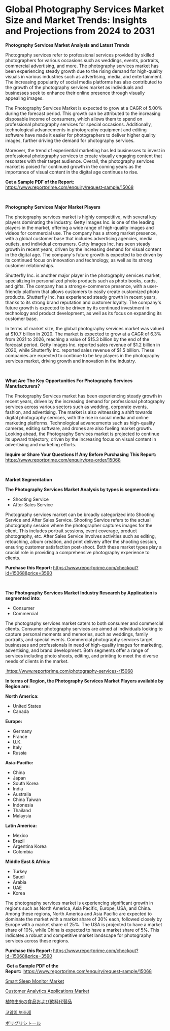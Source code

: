 <p><h1>Global Photography Services Market Size and Market Trends: Insights and Projections from 2024 to 2031</h1></p><p><strong>Photography Services Market Analysis and Latest Trends</strong></p>
<p><p>Photography services refer to professional services provided by skilled photographers for various occasions such as weddings, events, portraits, commercial advertising, and more. The photography services market has been experiencing steady growth due to the rising demand for high-quality visuals in various industries such as advertising, media, and entertainment. The increasing popularity of social media platforms has also contributed to the growth of the photography services market as individuals and businesses seek to enhance their online presence through visually appealing images.</p><p>The Photography Services Market is expected to grow at a CAGR of 5.00% during the forecast period. This growth can be attributed to the increasing disposable income of consumers, which allows them to spend on professional photography services for special occasions. Additionally, technological advancements in photography equipment and editing software have made it easier for photographers to deliver higher quality images, further driving the demand for photography services.</p><p>Moreover, the trend of experiential marketing has led businesses to invest in professional photography services to create visually engaging content that resonates with their target audience. Overall, the photography services market is poised for continued growth in the coming years as the importance of visual content in the digital age continues to rise.</p></p>
<p><strong>Get a Sample PDF of the Report:&nbsp;</strong> <a href="https://www.reportprime.com/enquiry/request-sample/15068">https://www.reportprime.com/enquiry/request-sample/15068</a></p>
<p>&nbsp;</p>
<p><strong>Photography Services Major Market Players</strong></p>
<p><p>The photography services market is highly competitive, with several key players dominating the industry. Getty Images Inc. is one of the leading players in the market, offering a wide range of high-quality images and videos for commercial use. The company has a strong market presence, with a global customer base that includes advertising agencies, media outlets, and individual consumers. Getty Images Inc. has seen steady growth in recent years, driven by the increasing demand for visual content in the digital age. The company's future growth is expected to be driven by its continued focus on innovation and technology, as well as its strong customer relationships.</p><p>Shutterfly Inc. is another major player in the photography services market, specializing in personalized photo products such as photo books, cards, and gifts. The company has a strong e-commerce presence, with a user-friendly platform that allows customers to easily create customized photo products. Shutterfly Inc. has experienced steady growth in recent years, thanks to its strong brand reputation and customer loyalty. The company's future growth is expected to be driven by its continued investment in technology and product development, as well as its focus on expanding its customer base.</p><p>In terms of market size, the global photography services market was valued at $10.7 billion in 2020. The market is expected to grow at a CAGR of 6.3% from 2021 to 2026, reaching a value of $15.3 billion by the end of the forecast period. Getty Images Inc. reported sales revenue of $1.2 billion in 2020, while Shutterfly Inc. reported sales revenue of $1.5 billion. These companies are expected to continue to be key players in the photography services market, driving growth and innovation in the industry.</p></p>
<p>&nbsp;</p>
<p><strong>What Are The Key Opportunities For Photography Services Manufacturers?</strong></p>
<p><p>The Photography Services market has been experiencing steady growth in recent years, driven by the increasing demand for professional photography services across various sectors such as wedding, corporate events, fashion, and advertising. The market is also witnessing a shift towards digital photography services, with the rise in social media and online marketing platforms. Technological advancements such as high-quality cameras, editing software, and drones are also fueling market growth. Looking ahead, the Photography Services market is projected to continue its upward trajectory, driven by the increasing focus on visual content in advertising and marketing efforts.</p></p>
<p><strong>Inquire or Share Your Questions If Any Before Purchasing This Report:</strong> <a href="https://www.reportprime.com/enquiry/pre-order/15068">https://www.reportprime.com/enquiry/pre-order/15068</a></p>
<p>&nbsp;</p>
<p><strong>Market Segmentation</strong></p>
<p><strong>The Photography Services Market Analysis by types is segmented into:</strong></p>
<p><ul><li>Shooting Service</li><li>After Sales Service</li></ul></p>
<p><p>Photography services market can be broadly categorized into Shooting Service and After Sales Service. Shooting Service refers to the actual photography session where the photographer captures images for the client. This includes portrait sessions, event coverage, product photography, etc. After Sales Service involves activities such as editing, retouching, album creation, and print delivery after the shooting session, ensuring customer satisfaction post-shoot. Both these market types play a crucial role in providing a comprehensive photography experience to clients.</p></p>
<p><strong>Purchase this Report:&nbsp;</strong><a href="https://www.reportprime.com/checkout?id=15068&price=3590">https://www.reportprime.com/checkout?id=15068&price=3590</a></p>
<p>&nbsp;</p>
<p><strong>The Photography Services Market Industry Research by Application is segmented into:</strong></p>
<p><ul><li>Consumer</li><li>Commercial</li></ul></p>
<p><p>The photography services market caters to both consumer and commercial clients. Consumer photography services are aimed at individuals looking to capture personal moments and memories, such as weddings, family portraits, and special events. Commercial photography services target businesses and professionals in need of high-quality images for marketing, advertising, and brand development. Both segments offer a range of services including photo shoots, editing, and printing to meet the diverse needs of clients in the market.</p></p>
<p><a href="https://www.reportprime.com/photography-services-r15068">&nbsp;https://www.reportprime.com/photography-services-r15068</a></p>
<p><strong>In terms of Region, the Photography Services Market Players available by Region are:</strong></p>
<p>
    <p> <strong> North America: </strong>
        <ul>
            <li>United States</li>
            <li>Canada</li>
        </ul>
        </p> 
    <p> <strong> Europe: </strong>
        <ul>
            <li>Germany</li>
            <li>France</li>
            <li>U.K.</li>
            <li>Italy</li>
            <li>Russia</li>
        </ul>
        </p> 
    <p> <strong> Asia-Pacific: </strong>
        <ul>
            <li>China</li>
            <li>Japan</li>
            <li>South Korea</li>
            <li>India</li>
            <li>Australia</li>
            <li>China Taiwan</li>
            <li>Indonesia</li>
            <li>Thailand</li>
            <li>Malaysia</li>
        </ul>
        </p> 
    <p> <strong> Latin America: </strong>
        <ul>
            <li>Mexico</li>
            <li>Brazil</li>
            <li>Argentina Korea</li>
            <li>Colombia</li>
        </ul>
        </p> 
    <p> <strong> Middle East & Africa: </strong>
        <ul>
            <li>Turkey</li>
            <li>Saudi</li>
            <li>Arabia</li>
            <li>UAE</li>
            <li>Korea</li>
        </ul>
    </p>
    </p>
<p><p>The photography services market is experiencing significant growth in regions such as North America, Asia Pacific, Europe, USA, and China. Among these regions, North America and Asia Pacific are expected to dominate the market with a market share of 30% each, followed closely by Europe with a market share of 25%. The USA is projected to have a market share of 10%, while China is expected to have a market share of 5%. This indicates a robust and competitive market landscape for photography services across these regions.</p></p>
<p><strong>Purchase this Report: </strong><a href="https://www.reportprime.com/checkout?id=15068&price=3590">https://www.reportprime.com/checkout?id=15068&price=3590</a></p>
<p>&nbsp;<strong>Get a Sample PDF of the Report:&nbsp;&nbsp;</strong><a href="https://www.reportprime.com/enquiry/request-sample/15068">https://www.reportprime.com/enquiry/request-sample/15068</a></p>
<p><strong></strong></p>
<p><p><a href="https://issuu.com/reportprime-2/docs/smart-sleep-monitor-market-size-2030.pptx">Smart Sleep Monitor Market</a></p><p><a href="https://github.com/sonuprakash1/Market-Research-Report-List-2/blob/main/customer-analytics-applications-market.md">Customer Analytics Applications Market</a></p><p><a href="https://github.com/adcxff01450218/Market-Research-Report-List-2/blob/main/826895981364.md">植物由来の食品および飲料代替品</a></p><p><a href="https://medium.com/@jackieshlerin9805/%EA%B3%A0%EC%96%91%EC%9D%B4-%EB%B3%B4%EC%B6%A9%EC%A0%9C-%EC%8B%9C%EC%9E%A5-%EC%A7%80%ED%91%9C-%ED%95%B4%EB%8F%85-%EC%8B%9C%EC%9E%A5-%EC%A0%90%EC%9C%A0%EC%9C%A8-%ED%8A%B8%EB%A0%8C%EB%93%9C-%EB%B0%8F-%EC%84%B1%EC%9E%A5-%ED%8C%A8%ED%84%B4-e28580311fb2">고양이 보조제</a></p><p><a href="https://medium.com/@annchovey1988/%E3%83%9D%E3%83%AA%E3%82%B0%E3%83%AA%E3%82%B7%E3%83%88%E3%83%BC%E3%83%AB%E5%B8%82%E5%A0%B4%E8%A6%8F%E6%A8%A1%E3%81%AF-%E3%82%B0%E3%83%AD%E3%83%BC%E3%83%90%E3%83%AB%E7%94%A3%E6%A5%AD%E3%81%AB%E3%81%8A%E3%81%91%E3%82%8B%E6%9C%80%E9%81%A9%E3%81%AA%E3%83%9E%E3%83%BC%E3%82%B1%E3%83%86%E3%82%A3%E3%83%B3%E3%82%B0%E3%83%81%E3%83%A3%E3%83%8D%E3%83%AB%E3%82%92%E6%98%8E%E3%82%89%E3%81%8B%E3%81%AB%E3%81%97%E3%81%BE%E3%81%99-543a1dd4d852">ポリグリシトール</a></p></p>